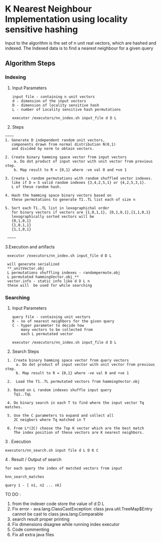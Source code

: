 # K Nearest Neighbour Implementation using locality sensitive hashing


Input to the algorithm is the set of n unit real vectors, which are hashed and indexed.
The Indexed data is to find a nearest neighbour for a given query

## Algorithm Steps

### Indexing

 1. Input Parameters
    ~~~~
    input file - containing n unit vectors 
    d - dimension of the input vectors
    D - dimension of locality sensitive hash
    L - number of Locality sensitive hash permutations
    
    executor /executors/nn_index.sh input_file d D L
    
  2. Steps 
  
    ~~~~
    1. Generate D independent random unit vectors, 
       components drawn from normal distribution N(0,1)
       and divided by norm to obtain vectors.
    
    2. Create binary hamming space vector from input vectors
        a. Do dot product of input vector with unit vector from previous step.
        b. Map result to R = {0,1} where -ve val 0 and +ve 1
    
    3. Create L random permutations with random shuffled vector indexes.
       like if D = 5 valid random indexes {3,4,2,5,1} or {4,2,5,3,1}. 
       L of these random hash.
    
    4. Hash the hamming space binary vectors based on 
       these permutations to generate T1..TL list each of size n
    
    5. Sort each T1..TL list in lexographichal order 
       for binary vectors if vectors are {1,0,1,1}, {0,1,0,1},{1,1,0,1}
       lexographically sorted vectors will be
       {0,1,0,1}
       {1,0,1,1}
       {1,1,0,1}
    
     ~~~~
    

   3.Execution and artifacts
  
     executor /executors/nn_index.sh input_file d D L
     
     will generate serialized 
     **_unitVector.obj 
     L permutations shuffling indexes - randompermute.obj 
     L permutated hammingVector.obj_** 
     vector.info - static info like d D L n
     these will  be used for while searching
   
  
### Searching

   1. Input Parameters
  
       ~~~~
       query file - containing unit vectors 
       K - no of nearest neighbors for the given query
       C - hyper parameter to decide how 
           many vectors to be collected from 
           each L permutated vector
       
       executor /executors/nn_index.sh input_file d D L
       
       ~~~~
      
   2. Search Steps
    
  
     1. Create binary hamming space vector from query vectors
         a. Do dot product of input vector with unit vector from previous step.
         b. Map result to R = {0,1} where -ve val 0 and +ve 1
         
     2.  Load the T1..TL permutated vectors from hammingVector.obj
     
     3. Based on L random indexes shuffle input query
        Tq1..TqL
     
     4. Do binary search in each T to find where the input vector Tq matches.
     
     5. Use the C parameters to expand and collect all 
        2C neigbors where Tq matched in T
        
     6. From L*(2C) choose the Top K vector which are the best match 
        The index position of these vectors are K nearest neighbors.
     
     
   
   3 . Execution
  
    executors/nn_search.sh input file d L D K C
    
    
   4 . Result / Output of search
    
    for each query the index of matched vectors from input
    
    knn_search_matches
    
    query 1 - [ n1, n2 ... nk]
    


TO DO : 

1. from the indexer code store the value of d D L
2. Fix error - ava.lang.ClassCastException: class java.util.TreeMap$Entry cannot be cast to class java.lang.Comparable
3. search result proper printing
4. Fix dimensions disagree while running index executor
5. Code commenting
6. Fix all extra java files

